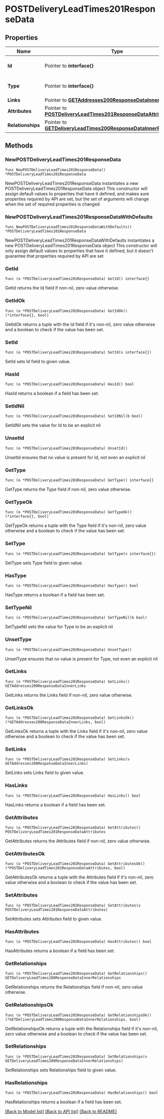 # POSTDeliveryLeadTimes201ResponseData

## Properties

Name | Type | Description | Notes
------------ | ------------- | ------------- | -------------
**Id** | Pointer to **interface{}** | The resource&#39;s id | [optional] 
**Type** | Pointer to **interface{}** | The resource&#39;s type | [optional] 
**Links** | Pointer to [**GETAddresses200ResponseDataInnerLinks**](GETAddresses200ResponseDataInnerLinks.md) |  | [optional] 
**Attributes** | Pointer to [**POSTDeliveryLeadTimes201ResponseDataAttributes**](POSTDeliveryLeadTimes201ResponseDataAttributes.md) |  | [optional] 
**Relationships** | Pointer to [**GETDeliveryLeadTimes200ResponseDataInnerRelationships**](GETDeliveryLeadTimes200ResponseDataInnerRelationships.md) |  | [optional] 

## Methods

### NewPOSTDeliveryLeadTimes201ResponseData

`func NewPOSTDeliveryLeadTimes201ResponseData() *POSTDeliveryLeadTimes201ResponseData`

NewPOSTDeliveryLeadTimes201ResponseData instantiates a new POSTDeliveryLeadTimes201ResponseData object
This constructor will assign default values to properties that have it defined,
and makes sure properties required by API are set, but the set of arguments
will change when the set of required properties is changed

### NewPOSTDeliveryLeadTimes201ResponseDataWithDefaults

`func NewPOSTDeliveryLeadTimes201ResponseDataWithDefaults() *POSTDeliveryLeadTimes201ResponseData`

NewPOSTDeliveryLeadTimes201ResponseDataWithDefaults instantiates a new POSTDeliveryLeadTimes201ResponseData object
This constructor will only assign default values to properties that have it defined,
but it doesn't guarantee that properties required by API are set

### GetId

`func (o *POSTDeliveryLeadTimes201ResponseData) GetId() interface{}`

GetId returns the Id field if non-nil, zero value otherwise.

### GetIdOk

`func (o *POSTDeliveryLeadTimes201ResponseData) GetIdOk() (*interface{}, bool)`

GetIdOk returns a tuple with the Id field if it's non-nil, zero value otherwise
and a boolean to check if the value has been set.

### SetId

`func (o *POSTDeliveryLeadTimes201ResponseData) SetId(v interface{})`

SetId sets Id field to given value.

### HasId

`func (o *POSTDeliveryLeadTimes201ResponseData) HasId() bool`

HasId returns a boolean if a field has been set.

### SetIdNil

`func (o *POSTDeliveryLeadTimes201ResponseData) SetIdNil(b bool)`

 SetIdNil sets the value for Id to be an explicit nil

### UnsetId
`func (o *POSTDeliveryLeadTimes201ResponseData) UnsetId()`

UnsetId ensures that no value is present for Id, not even an explicit nil
### GetType

`func (o *POSTDeliveryLeadTimes201ResponseData) GetType() interface{}`

GetType returns the Type field if non-nil, zero value otherwise.

### GetTypeOk

`func (o *POSTDeliveryLeadTimes201ResponseData) GetTypeOk() (*interface{}, bool)`

GetTypeOk returns a tuple with the Type field if it's non-nil, zero value otherwise
and a boolean to check if the value has been set.

### SetType

`func (o *POSTDeliveryLeadTimes201ResponseData) SetType(v interface{})`

SetType sets Type field to given value.

### HasType

`func (o *POSTDeliveryLeadTimes201ResponseData) HasType() bool`

HasType returns a boolean if a field has been set.

### SetTypeNil

`func (o *POSTDeliveryLeadTimes201ResponseData) SetTypeNil(b bool)`

 SetTypeNil sets the value for Type to be an explicit nil

### UnsetType
`func (o *POSTDeliveryLeadTimes201ResponseData) UnsetType()`

UnsetType ensures that no value is present for Type, not even an explicit nil
### GetLinks

`func (o *POSTDeliveryLeadTimes201ResponseData) GetLinks() GETAddresses200ResponseDataInnerLinks`

GetLinks returns the Links field if non-nil, zero value otherwise.

### GetLinksOk

`func (o *POSTDeliveryLeadTimes201ResponseData) GetLinksOk() (*GETAddresses200ResponseDataInnerLinks, bool)`

GetLinksOk returns a tuple with the Links field if it's non-nil, zero value otherwise
and a boolean to check if the value has been set.

### SetLinks

`func (o *POSTDeliveryLeadTimes201ResponseData) SetLinks(v GETAddresses200ResponseDataInnerLinks)`

SetLinks sets Links field to given value.

### HasLinks

`func (o *POSTDeliveryLeadTimes201ResponseData) HasLinks() bool`

HasLinks returns a boolean if a field has been set.

### GetAttributes

`func (o *POSTDeliveryLeadTimes201ResponseData) GetAttributes() POSTDeliveryLeadTimes201ResponseDataAttributes`

GetAttributes returns the Attributes field if non-nil, zero value otherwise.

### GetAttributesOk

`func (o *POSTDeliveryLeadTimes201ResponseData) GetAttributesOk() (*POSTDeliveryLeadTimes201ResponseDataAttributes, bool)`

GetAttributesOk returns a tuple with the Attributes field if it's non-nil, zero value otherwise
and a boolean to check if the value has been set.

### SetAttributes

`func (o *POSTDeliveryLeadTimes201ResponseData) SetAttributes(v POSTDeliveryLeadTimes201ResponseDataAttributes)`

SetAttributes sets Attributes field to given value.

### HasAttributes

`func (o *POSTDeliveryLeadTimes201ResponseData) HasAttributes() bool`

HasAttributes returns a boolean if a field has been set.

### GetRelationships

`func (o *POSTDeliveryLeadTimes201ResponseData) GetRelationships() GETDeliveryLeadTimes200ResponseDataInnerRelationships`

GetRelationships returns the Relationships field if non-nil, zero value otherwise.

### GetRelationshipsOk

`func (o *POSTDeliveryLeadTimes201ResponseData) GetRelationshipsOk() (*GETDeliveryLeadTimes200ResponseDataInnerRelationships, bool)`

GetRelationshipsOk returns a tuple with the Relationships field if it's non-nil, zero value otherwise
and a boolean to check if the value has been set.

### SetRelationships

`func (o *POSTDeliveryLeadTimes201ResponseData) SetRelationships(v GETDeliveryLeadTimes200ResponseDataInnerRelationships)`

SetRelationships sets Relationships field to given value.

### HasRelationships

`func (o *POSTDeliveryLeadTimes201ResponseData) HasRelationships() bool`

HasRelationships returns a boolean if a field has been set.


[[Back to Model list]](../README.md#documentation-for-models) [[Back to API list]](../README.md#documentation-for-api-endpoints) [[Back to README]](../README.md)


